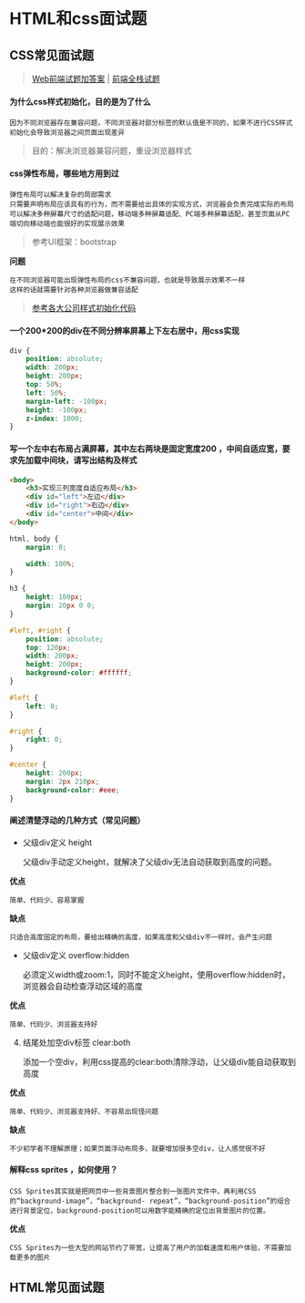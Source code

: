 # HTML和css面试题

## CSS常见面试题

> [Web前端试题加答案](https://blog.csdn.net/xm1037782843/article/details/80708533) | [前端全栈试题](https://blog.csdn.net/MingL520/article/details/88549999)

#### 为什么css样式初始化，目的是为了什么

	因为不同浏览器存在兼容问题，不同浏览器对部分标签的默认值是不同的，如果不进行CSS样式初始化会导致浏览器之间页面出现差异

> 目的：解决浏览器兼容问题，重设浏览器样式

#### css弹性布局，哪些地方用到过

	弹性布局可以解决复杂的局部需求
	只需要声明布局应该具有的行为，而不需要给出具体的实现方式，浏览器会负责完成实际的布局
	可以解决多种屏幕尺寸的适配问题，移动端多种屏幕适配、PC端多种屏幕适配，甚至页面从PC端切向移动端也能很好的实现展示效果

> 参考UI框架：bootstrap

**问题**

	在不同浏览器可能出现弹性布局的css不兼容问题，也就是导致展示效果不一样
	这样的话就需要针对各种浏览器做兼容适配

> [参考各大公司样式初始化代码](http://www.cnblogs.com/duke-cui/articles/4779442.html)

#### 一个200*200的div在不同分辨率屏幕上下左右居中，用css实现

```css
div {
	position: absolute;
	width: 200px;
	height: 200px;
	top: 50%;
	left: 50%;
	margin-left: -100px;
	height: -100px;
	z-index: 1000;
}
```

#### 写一个左中右布局占满屏幕，其中左右两块是固定宽度200 ，中间自适应宽，要求先加载中间块，请写出结构及样式

```html
<body>
	<h3>实现三列宽度自适应布局</h3>
	<div id="left">左边</div>
	<div id="right">右边</div>
	<div id="center">中间</div>
</body>
```

```css
html, body {
	margin: 0;

	width: 100%;
}

h3 {
	height: 100px;
	margin: 20px 0 0;
}

#left, #right {
	position: absolute;
	top: 120px;
	width: 200px;
	height: 200px;
	background-color: #ffffff;
}

#left {
	left: 0;
}

#right {
	right: 0;
}

#center {
	height: 200px;
	margin: 2px 210px;
	background-color: #eee;
}
```

#### 阐述清楚浮动的几种方式（常见问题）

* 父级div定义 height

	父级div手动定义height，就解决了父级div无法自动获取到高度的问题。 

**优点**
	
	简单、代码少、容易掌握 

**缺点**

	只适合高度固定的布局，要给出精确的高度，如果高度和父级div不一样时，会产生问题

* 父级div定义 overflow:hidden

	必须定义width或zoom:1，同时不能定义height，使用overflow:hidden时，浏览器会自动检查浮动区域的高度

**优点**

	简单、代码少、浏览器支持好

4. 结尾处加空div标签 clear:both

	添加一个空div，利用css提高的clear:both清除浮动，让父级div能自动获取到高度 

**优点**

	简单、代码少、浏览器支持好、不容易出现怪问题

**缺点**

	不少初学者不理解原理；如果页面浮动布局多，就要增加很多空div，让人感觉很不好

#### 解释css sprites ，如何使用？

	CSS Sprites其实就是把网页中一些背景图片整合到一张图片文件中，再利用CSS的“background-image”，“background- repeat”，“background-position”的组合进行背景定位，background-position可以用数字能精确的定位出背景图片的位置。

**优点**

	CSS Sprites为一些大型的网站节约了带宽，让提高了用户的加载速度和用户体验，不需要加载更多的图片



## HTML常见面试题

